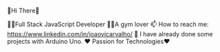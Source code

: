 👋Hi There👋

👨‍💻Full Stack JavaScript Developer 
🏋️‍♂️A gym lover
📫 How to reach me: https://www.linkedin.com/in/joaovicarvalho/
🤖 I have already done some projects with Arduino Uno.
❤️ Passion for Technologies❤️
